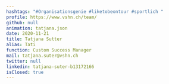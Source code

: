```yaml
---
hashtags: "#Organisationsgenie #liketobeontour #sportlich "
profile: https://www.vshn.ch/team/
github: null
animation: tatjana.json
date: 2020-11-21
title: Tatjana Sutter
alias: Tati
function: Custom Success Manager
mail: tatjana.suter@vshn.ch
twitter: null
linkedin: tatjana-suter-b13172166
isClosed: true
---
```

